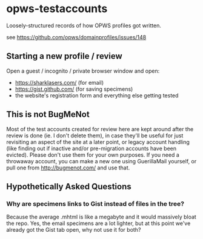 # opws-testaccounts

Loosely-structured records of how OPWS profiles got written.

see https://github.com/opws/domainprofiles/issues/148

## Starting a new profile / review

Open a guest / incognito / private browser window and open:

- https://sharklasers.com/ (for email)
- https://gist.github.com/ (for saving specimens)
- the website's registration form and everything else getting tested

## This is not BugMeNot

Most of the test accounts created for review here are kept around after the review is done (ie. I don't delete them), in case they'll be useful for just revisiting an aspect of the site at a later point, or legacy account handling (like finding out if inactive and/or pre-migration accounts have been evicted). Please don't use them for your own purposes. If you need a throwaway account, you can make a new one using GuerillaMail yourself, or pull one from http://bugmenot.com/ and use that.

## Hypothetically Asked Questions

### Why are specimens links to Gist instead of files in the tree?

Because the average .mhtml is like a megabyte and it would massively bloat the repo. Yes, the email specimens are a lot lighter, but at this point we've already got the Gist tab open, why not use it for both?

